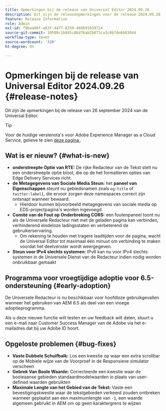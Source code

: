 ```yaml
---
title: Opmerkingen bij de release van Universal Editor 2024.09.26
description: Dit zijn de releaseopmerkingen voor de release 2024.09.26 van de Universal Editor.
feature: Release Information
role: Admin
exl-id: f9baa86f-a83f-4477-8250-460b91659724
source-git-commit: 10580c1b045c86d76ab2b871ca3c0b7de6683044
workflow-type: tm+mt
source-wordcount: '320'
ht-degree: 0%

---
```


# Opmerkingen bij de release van Universal Editor 2024.09.26 {#release-notes}

Dit zijn de opmerkingen bij de release van 26 september 2024 van de Universal Editor.

>[!TIP]
>
>Voor de huidige versienota&#39;s voor Adobe Experience Manager as a Cloud Service, gelieve te zien [&#x200B; deze pagina &#x200B;](/help/release-notes/release-notes-cloud/release-notes-current.md).

## Wat is er nieuw? {#what-is-new}

* **onderstreepte Optie van RTE:** De rijke Redacteur van de Tekst stelt nu een onderstreepte optie bloot, die op de het formatteren opties van Edge Delivery Services richt.
* **de Metagegevens van Sociale Media Steun:** het **paneel van Eigenschappen** steunt nu gebiedsnamen zoals `og:title` of `twitter:label1`, die ervoor zorgen deze namespaces correct zijn ontsnapt wanneer bewaard.
   * Hierdoor kunnen bijvoorbeeld metagegevens van sociale media op EDS-projectpagina&#39;s worden ingevoegd.
* **Comité van de Fout op Onderbreking CORS:** een foutenpaneel toont nu als de Universele Redacteur niet met de geladen pagina kan verbinden, verhinderend eindeloze ladingsstaten en verbeterend de gebruikerservaring.
   * Om rekening te houden met tragere laadtijden voor de pagina, wacht de Universal Editor tot maximaal één minuut om verbinding te maken voordat het deelvenster wordt weergegeven.
* **Steun voor IPv4 slechts systemen:** IPv6 kan nu voor IPv4 slechts systemen in de Universele Dienst van de Redacteur indien nodig worden onbruikbaar gemaakt

## Programma voor vroegtijdige adoptie voor 6.5-ondersteuning {#early-adoption}

De Universele Redacteur is nu beschikbaar voor hoofdloze gebruikgevallen wanneer het gebruiken van AEM 6.5 als deel van een vroege adoptieprogramma.

Als u deze nieuwe functie wilt testen en uw feedback wilt delen, stuurt u een e-mail naar Customer Success Manager van de Adobe via het e-mailadres dat bij uw Adobe ID hoort.

## Opgeloste problemen {#bug-fixes}

* **Vaste Dubbele Schuifbalk:** Los een kwestie op waar een extra scrollbar op de Mobiele wijze van de Voorproef in de Responsieve simulator verscheen
* **Gebrek Van Boole Waarde:** Correcteerde een kwestie waar de booleaanse gebieden standaardmodelwaarden in plaats van user-defined waarden gebruikten
* **Maximale Lengte van het Gebied van de Tekst:** Vaste een bevestigingskwestie waar de tekstgebieden verkeerd zouden ontbreken wanneer geplaatst aan een maximumlengte van `-1`, een waarde algemeen gebruikt in AEM om op geen karaktergrens te wijzen
